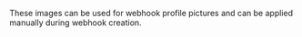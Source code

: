 These images can be used for webhook profile pictures and can be applied manually during webhook creation.